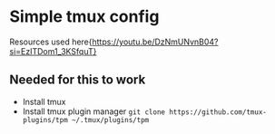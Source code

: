 # Simple tmux config
Resources used here{https://youtu.be/DzNmUNvnB04?si=EzITDom1_3KSfquT}

## Needed for this to work
- Install tmux
- Install tmux plugin manager
`git clone https://github.com/tmux-plugins/tpm ~/.tmux/plugins/tpm`
